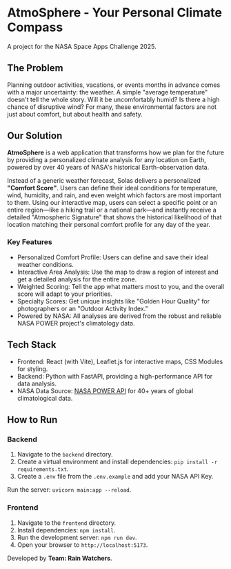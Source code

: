 # AtmoSphere - Your Personal Climate Compass
A project for the NASA Space Apps Challenge 2025.

## The Problem
Planning outdoor activities, vacations, or events months in advance comes with a major uncertainty: the weather. A simple "average temperature" doesn't tell the whole story. Will it be uncomfortably humid? Is there a high chance of disruptive wind? For many, these environmental factors are not just about comfort, but about health and safety.

## Our Solution
**AtmoSphere** is a web application that transforms how we plan for the future by providing a personalized climate analysis for any location on Earth, powered by over 40 years of NASA's historical Earth-observation data.

Instead of a generic weather forecast, Solas delivers a personalized **"Comfort Score"**. Users can define their ideal conditions for temperature, wind, humidity, and rain, and even weight which factors are most important to them. Using our interactive map, users can select a specific point or an entire region—like a hiking trail or a national park—and instantly receive a detailed "Atmospheric Signature" that shows the historical likelihood of that location matching their personal comfort profile for any day of the year.

### Key Features
- Personalized Comfort Profile: Users can define and save their ideal weather conditions.
- Interactive Area Analysis: Use the map to draw a region of interest and get a detailed analysis for the entire zone.
- Weighted Scoring: Tell the app what matters most to you, and the overall score will adapt to your priorities.
- Specialty Scores: Get unique insights like "Golden Hour Quality" for photographers or an "Outdoor Activity Index."
- Powered by NASA: All analyses are derived from the robust and reliable NASA POWER project's climatology data.

## Tech Stack
- Frontend: React (with Vite), Leaflet.js for interactive maps, CSS Modules for styling.
- Backend: Python with FastAPI, providing a high-performance API for data analysis.
- NASA Data Source: [NASA POWER API](https://power.larc.nasa.gov/) for 40+ years of global climatological data.

## How to Run

### Backend
1. Navigate to the ```backend``` directory.
2. Create a virtual environment and install dependencies: ```pip install -r requirements.txt```.
3. Create a ```.env``` file from the ```.env.example``` and add your NASA API Key.

Run the server: ```uvicorn main:app --reload```.

### Frontend
1. Navigate to the ```frontend``` directory.
2. Install dependencies: ```npm install```.
3. Run the development server: ```npm run dev```.
4. Open your browser to ```http://localhost:5173```.

Developed by **Team: Rain Watchers**.
